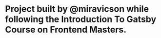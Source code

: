 # Project built by @miravicson while following the Introduction To Gatsby Course on Frontend Masters.